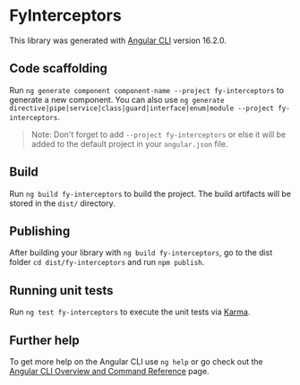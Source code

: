 # FyInterceptors

This library was generated with [Angular CLI](https://github.com/angular/angular-cli) version 16.2.0.

## Code scaffolding

Run `ng generate component component-name --project fy-interceptors` to generate a new component. You can also use `ng generate directive|pipe|service|class|guard|interface|enum|module --project fy-interceptors`.
> Note: Don't forget to add `--project fy-interceptors` or else it will be added to the default project in your `angular.json` file. 

## Build

Run `ng build fy-interceptors` to build the project. The build artifacts will be stored in the `dist/` directory.

## Publishing

After building your library with `ng build fy-interceptors`, go to the dist folder `cd dist/fy-interceptors` and run `npm publish`.

## Running unit tests

Run `ng test fy-interceptors` to execute the unit tests via [Karma](https://karma-runner.github.io).

## Further help

To get more help on the Angular CLI use `ng help` or go check out the [Angular CLI Overview and Command Reference](https://angular.io/cli) page.
